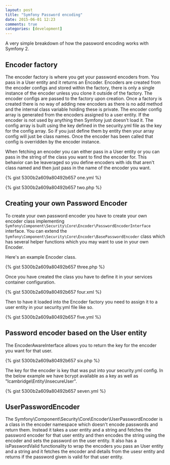```yaml
---
layout: post
title: "Symfony Password encoding"
date: 2015-06-01 12:23
comments: true
categories: [development]
---
```

A very simple breakdown of how the password encoding works with Symfony 2.

## Encoder factory

The encoder factory is where you get your password encoders from. You pass in a User entity and it returns an Encoder. Encoders are created from the encoder configs and stored within the factory, there is only a single instance of the encoder unless you clone it outside of the factory. The encoder configs are passed to the factory upon creation. Once a factory is created there is no way of adding new encoders as there is no add method and the internal class variable holding these is private. The encoder config array is generated from the encoders assigned to a user entity. If the encoder is not used by anything then Symfony just doesn't load it. The config array is built using the key defined in the security.yml file as the key for the config array. So if you just define them by entity then your array config will just be class names. Once the encoder has been called that config is overridden by the encoder instance.

When fetching an encoder you can either pass in a User entity or you can pass in the string of the class you want to find the encoder for. This behavior can be leaveraged so you define encoders with ids that aren't class named and then just pass in the name of the encoder you want.

{% gist 5300b2a609a80492b657 one.yml %}

{% gist 5300b2a609a80492b657 two.php %}

## Creating your own Password Encoder

To create your own password encoder you have to create your own encoder class implementing `Symfony\Component\Security\Core\Encoder\PasswordEncoderInterface` interface. You can extend the `Symfony\Component\Security\Core\Encoder\BasePasswordEncoder` class which has several helper functions which you may want to use in your own Encoder.

Here's an example Encoder class.

{% gist 5300b2a609a80492b657 three.php %}

Once you have created the class you have to define it in your services container configuration.

{% gist 5300b2a609a80492b657 four.xml %}

Then to have it loaded into the Encoder factory you need to assign it to a user entity in your security.yml file like so.


{% gist 5300b2a609a80492b657 five.yml %}

## Password encoder based on the User entity

The EncoderAwareInterface allows you to return the key for the encoder you want for that user.

{% gist 5300b2a609a80492b657 six.php %}

The key for the encoder is key that was put into your security.yml config. In the below example we have bcrypt available as a key as well as "Icambridge\Entity\InsecureUser".

{% gist 5300b2a609a80492b657 seven.yml %}

## UserPasswordEncoder

The Symfony\Component\Security\Core\Encoder\UserPasswordEncoder is a class in the encoder namespace which doesn't encode passwords and return them. Instead it takes a user entity and a string and fetches the password encoder for that user entity and then encodes the string using the encoder and sets the password on the user entity. It also has a isPasswordValid functionality to wrap the encoders you pass an User entity and a string and it fetches the encoder and details from the usesr entity and returns if the password given is valid for that user entity.

